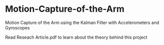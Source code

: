 # Motion-Capture-of-the-Arm
Motion Capture of the Arm using the Kalman Filter with Accelerometers and Gyroscopes 

Read Reseach Article.pdf to learn about the theory behind this project
